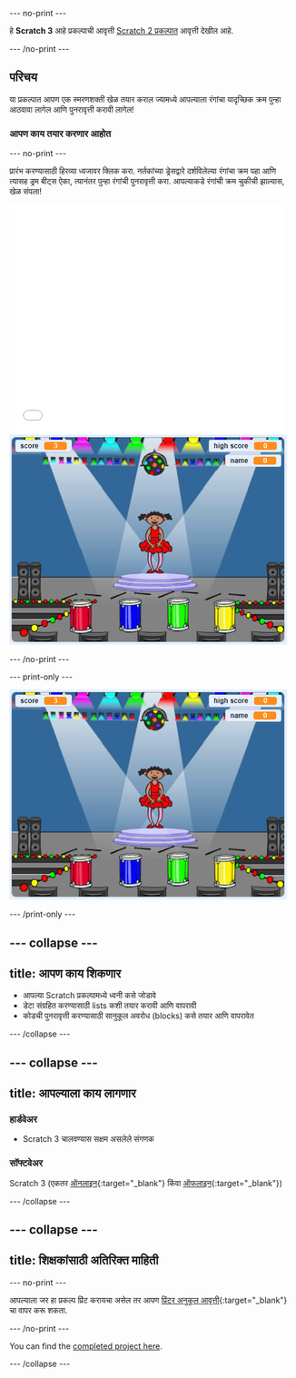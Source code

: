 \--- no-print \---

हे **Scratch 3** आहे प्रकल्पाची आवृत्ती [Scratch 2 प्रकल्पात](https://projects.raspberrypi.org/en/projects/memory-scratch2) आवृत्ती देखील आहे.

\--- /no-print \---

## परिचय

या प्रकल्पात आपण एक स्मरणशक्ती खेळ तयार कराल ज्यामध्ये आपल्याला रंगांचा यादृच्छिक क्रम पुन्हा आठवावा लागेल आणि पुनरावृत्ती करावी लागेल!

### आपण काय तयार करणार आहोत

\--- no-print \---

प्रारंभ करण्यासाठी हिरव्या ध्वजावर क्लिक करा. नर्तकांच्या ड्रेसद्वारे दर्शविलेल्या रंगांचा क्रम पहा आणि त्यासह ड्रम बीट्स ऐका, त्यानंतर पुन्हा रंगांची पुनरावृत्ती करा. आपल्याकडे रंगांची क्रम चुकीची झाल्यास, खेळ संपला!

<div class="scratch-preview">
  <iframe allowtransparency="true" width="485" height="402" src="//scratch.mit.edu/projects/embed/284452634/?autostart=false" frameborder="0" allowfullscreen scrolling="no" mark="crwd-mark"></iframe> <img src="images/screenshot.png" />
</div>

\--- /no-print \---

\--- print-only \---

![समाप्त खेळाचा स्क्रीनशॉट](images/screenshot.png)

\--- /print-only \---

## \--- collapse \---

## title: आपण काय शिकणार

+ आपल्या Scratch प्रकल्पामध्ये ध्वनी कसे जोडावे
+ डेटा संग्रहित करण्यासाठी lists कशी तयार करावी आणि वापरावी
+ कोडची पुनरावृत्ती करण्यासाठी सानुकूल अवरोध (blocks) कसे तयार आणि वापरावेत

\--- /collapse \---

## \--- collapse \---

## title: आपल्याला काय लागणार

### हार्डवेअर

+ Scratch 3 चालवण्यास सक्षम असलेले संगणक

### सॉफ्टवेअर

Scratch 3 (एकतर [ऑनलाइन](https://rpf.io/scratchon){:target="_blank"} किंवा [ऑफलाइन](https://rpf.io/scratchoff){:target="_blank"})

\--- /collapse \---

## \--- collapse \---

## title: शिक्षकांसाठी अतिरिक्त माहिती

\--- no-print \---

आपल्याला जर हा प्रकल्प प्रिंट करायचा असेल तर आपण [प्रिंटर अनुकूल आवृत्ती](https://projects.raspberrypi.org/en/projects/memory/print){:target="_blank"} चा वापर करू शकता.

\--- /no-print \---

You can find the [completed project here](https://rpf.io/p/en/memory-get).

\--- /collapse \---